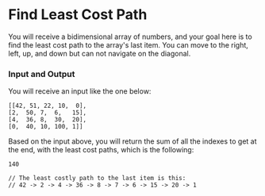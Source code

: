  # Find Least Cost Path

You will receive a bidimensional array of numbers, and your goal here is to find the least cost path to the array's last item.
You can move to the right, left, up, and down but can not navigate on the diagonal.

### Input and Output

You will receive an input like the one below:

```
[[42, 51, 22, 10,  0],
[2,  50, 7,  6,   15],
[4,  36, 8,  30,  20],
[0,  40, 10, 100, 1]]
```

Based on the input above, you will return the sum of all the indexes to get at the end, with the least cost paths, which is the following:

```
140

// The least costly path to the last item is this:
// 42 -> 2 -> 4 -> 36 -> 8 -> 7 -> 6 -> 15 -> 20 -> 1
```
